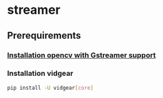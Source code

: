 # streamer

## Prerequirements

### [Installation opencv with Gstreamer support](https://galaktyk.medium.com/how-to-build-opencv-with-gstreamer-b11668fa09c)

### Installation vidgear

```bash
pip install -U vidgear[core]
```

